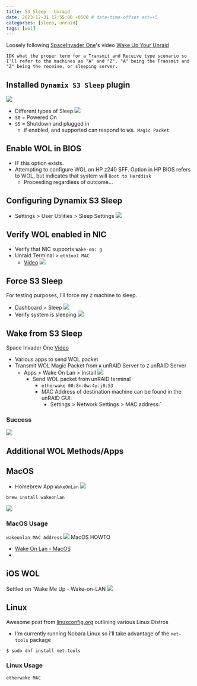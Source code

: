 ```yaml
---
title: S3 Sleep - Unraid
date: 2023-12-31 17:55:00 +0500 # date-time-offset est=+5
categories: [sleep, unraid]
tags: [wol]
--- 
```


Loosely following [SpaceInvader One](https://twitter.com/spaceinvader__1)'s video [Wake Up Your Unraid](https://www.youtube.com/watch?v=lBxQcU1MPY0&t=1191s)

```
IDK what the proper term for a Transmit and Receive type scenario so I'll refer to the machines as "A" and "Z". "A" being the Transmit and "Z" being the receive, or sleeping server. 
```

## Installed `Dynamix S3 Sleep` plugin
![](/assets/posts/2023-12-31/Pasted-image-20231231145323.png)
- Different types of Sleep
![](/assets/posts/2023-12-31/Pasted-image-20231231150232.png)
- `S0` = Powered On
- `S5` = Shutdown and plugged in
  - if enabled, and supported can respond to `WOL Magic Packet`

## Enable WOL in BIOS

- IF this option exists.
- Attempting to configure WOL on HP z240 SFF. Option in HP BIOS refers to WOL, but indicates that system will `Boot to Harddisk`
  - Proceeding regardless of outcome...

## Configuring Dynamix S3 Sleep

- Settings > User Utilities > Sleep Settings
![](/assets/posts/2023-12-31/Pasted-image-20231231154722.png)

## Verify WOL enabled in NIC

- Verify that NIC supports `Wake-on: g` 
- Unraid Terminal > `ethtool MAC`
	- [Video](https://youtu.be/lBxQcU1MPY0?t=1018)
![](/assets/posts/2023-12-31/Pastedimage20231231155649.png) 


## Force S3 Sleep

For testing purposes, I'll force my `Z` machine to sleep.

- Dashboard > Sleep
  ![](/assets/posts/2023-12-31/Pasted-image-20231231162211.png)
- Verify system is sleeping
![](/assets/posts/2023-12-31//Pasted-image-20231231162104.png)

## Wake from S3 Sleep

Space Invader One [Video](https://youtu.be/lBxQcU1MPY0?si=tO_lcbJiDRySRlXk&t=1317)

- Various apps to send WOL packet
- Transmit WOL Magic Packet from  `A` unRAID Server to `Z` unRAID Server
  - Apps > Wake On Lan > Install
![](/assets/posts/2023-12-31/Pastedimage20231231161055.png)
    - Send WOL packet from unRAID terminal
      - `etherwake 00:8n:0w:4y:j0:53`
      - MAC Address of destination machine can be found in the unRAID GUI:
        - Settings > Network Settings > MAC address:`

### Success
![](/assets/posts/2023-12-31/Pasted-image-20231231162552.png)
## Additional WOL Methods/Apps

## MacOS

- Homebrew App `WakeOnLan`
![](/assets/posts/2023-12-31/Pasted-image-20231231171958.png)

```
brew install wakeonlan
```
![](/assets/posts/2023-12-31/Pasted-image-20231231172644.png)
### MacOS Usage

`wakeonlan MAC Address`
![](/assets/posts/2023-12-31/Pasted-image-20231231184621.png)
MacOS HOWTO

- [Wake On Lan - MacOS](https://www.cyberciti.biz/faq/apple-os-x-wake-on-lancommand-line-utility/)
-

## iOS WOL

Settled on `Wake Me Up - Wake-on-LAN
![](/assets/posts/2023-12-31/Pasted-image-20231231182152.png)

## Linux

Awesome post from [linuxconfig.org](https://linuxconfig.org/introduction-to-wake-on-lan) outlining various Linux Distros
 
  - I'm currently running Nobara Linux so i'll take advantage of the `net-tools` package

```
$ sudo dnf install net-tools
```
### Linux Usage

```
etherwake MAC
```